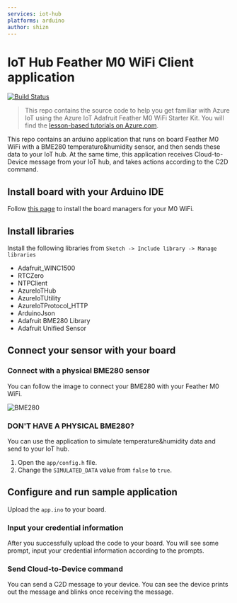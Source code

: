 ```yaml
---
services: iot-hub
platforms: arduino
author: shizn
---
```


# IoT Hub Feather M0 WiFi Client application
[![Build Status](https://travis-ci.com/Azure-Samples/iot-hub-Feather-M0-WiFi-client-app.svg?token=5ZpmkzKtuWLEXMPjmJ6P&branch=master)](https://travis-ci.com/Azure-Samples/iot-hub-Feather-M0-WiFi-client-app) 

> This repo contains the source code to help you get familiar with Azure IoT using the Azure IoT Adafruit Feather M0 WiFi Starter Kit. You will find the [lesson-based tutorials on Azure.com](https://docs.microsoft.com/en-us/azure/iot-hub/iot-hub-adafruit-feather-m0-wifi-kit-arduino-get-started).

This repo contains an arduino application that runs on board Feather M0 WiFi with a BME280 temperature&humidity sensor, and then sends these data to your IoT hub. At the same time, this application receives Cloud-to-Device message from your IoT hub, and takes actions according to the C2D command. 

## Install board with your Arduino IDE
Follow [this page](https://learn.adafruit.com/adafruit-feather-m0-wifi-atwinc1500/using-with-arduino-ide) to install the board managers for your M0 WiFi.

## Install libraries
Install the following libraries from `Sketch -> Include library -> Manage libraries`

* Adafruit_WINC1500
* RTCZero
* NTPClient
* AzureIoTHub
* AzureIoTUtility
* AzureIoTProtocol_HTTP
* ArduinoJson
* Adafruit BME280 Library
* Adafruit Unified Sensor

## Connect your sensor with your board
### Connect with a physical BME280 sensor
You can follow the image to connect your BME280 with your Feather M0 WiFi.

![BME280](https://docs.microsoft.com/en-us/azure/iot-hub/media/iot-hub-adafruit-feather-m0-wifi-get-started/3_connections_on_breadboard.png)

### DON'T HAVE A PHYSICAL BME280?
You can use the application to simulate temperature&humidity data and send to your IoT hub.
1. Open the `app/config.h` file.
2. Change the `SIMULATED_DATA` value from `false` to `true`.

## Configure and run sample application
Upload the `app.ino` to your board.

### Input your credential information
After you successfully upload the code to your board. You will see some prompt, input your credential information according to the prompts.

### Send Cloud-to-Device command
You can send a C2D message to your device. You can see the device prints out the message and blinks once receiving the message.
